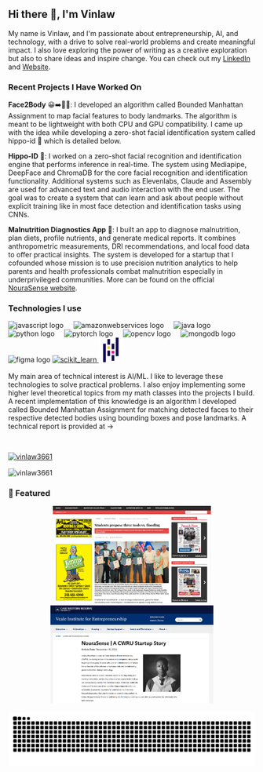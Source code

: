## Hi there 👋, I'm Vinlaw 

My name is Vinlaw, and I'm passionate about entrepreneurship, AI, and technology, with a drive to solve real-world problems and create meaningful impact. I also love exploring the power of writing as a creative exploration but also to share ideas and inspire change. You can check out my [LinkedIn](https://www.linkedin.com/in/vinlaw-mudehwe/) and [Website](https://www.vinlawmudehwe.com). 


### Recent Projects I Have Worked On

**Face2Body** 😀➡️🧍‍♀️:
I developed an algorithm called Bounded Manhattan Assignment to map facial features to body landmarks. The algorithm is meant to be lightweight with both CPU and GPU compatibility. I came up with the idea while developing a zero-shot facial identification system called hippo-id 🦛 which is detailed below. 

**Hippo-ID** 🦛:
I worked on a zero-shot facial recognition and identification engine that performs inference in real-time. The system using Mediapipe, DeepFace and ChromaDB for the core facial recognition and identification functionality. Additional systems such as Elevenlabs, Claude and Assembly are used for advanced text and audio interaction with the end user. The goal was to create a system that can learn and ask about people without explicit training like in most face detection and identification tasks using CNNs. 

**Malnutrition Diagnostics App** 🥗:
I built an app to diagnose malnutrition, plan diets, profile nutrients, and generate medical reports. It combines anthropometric measurements, DRI recommendations, and local food data to offer practical insights. The system is developed for a startup that I cofounded whose mission is to use precision nutrition analytics to help parents and health professionals combat malnutrition especially in underprivileged communities. More can be found on the official [NouraSense website](https://www.nourasense.com/).

### Technologies I use

<div align="left">
  <img src="https://cdn.jsdelivr.net/gh/devicons/devicon/icons/javascript/javascript-original.svg" height="40" alt="javascript logo"  />
  <img width="12" />
  <img src="https://cdn.jsdelivr.net/gh/devicons/devicon/icons/amazonwebservices/amazonwebservices-line-wordmark.svg" height="40" alt="amazonwebservices logo"  />
  <img width="12" />
  <img src="https://cdn.jsdelivr.net/gh/devicons/devicon/icons/java/java-original.svg" height="40" alt="java logo"  />
  <img width="12" />
  <img src="https://cdn.jsdelivr.net/gh/devicons/devicon/icons/python/python-original.svg" height="40" alt="python logo"  />
  <img width="12" />
  <img src="https://cdn.jsdelivr.net/gh/devicons/devicon/icons/pytorch/pytorch-original.svg" height="40" alt="pytorch logo"  />
  <img width="12" />
  <img src="https://cdn.jsdelivr.net/gh/devicons/devicon/icons/opencv/opencv-original.svg" height="40" alt="opencv logo"  />
  <img width="12" />
  <img src="https://cdn.jsdelivr.net/gh/devicons/devicon/icons/mongodb/mongodb-original.svg" height="40" alt="mongodb logo"  />
  <img width="12" />
  <img src="https://cdn.jsdelivr.net/gh/devicons/devicon/icons/figma/figma-original.svg" height="40" alt="figma logo"  />
  <a href="https://scikit-learn.org/" target="_blank" rel="noreferrer"> <img src="https://upload.wikimedia.org/wikipedia/commons/0/05/Scikit_learn_logo_small.svg" alt="scikit_learn" width="50" height="50"/> </a>
  <a href="https://pandas.pydata.org/" target="_blank" rel="noreferrer"> <img src="https://raw.githubusercontent.com/devicons/devicon/2ae2a900d2f041da66e950e4d48052658d850630/icons/pandas/pandas-original.svg" alt="pandas" width="50" height="50"/> </a>
</div>
<br/>
My main area of technical interest is AI/ML. I like to leverage these technologies to solve practical problems. I also enjoy implementing some higher level theoretical topics from my math classes into the projects I build. A recent implementation of this knowledge is an algorithm I developed called Bounded Manhattan Assignment for matching detected faces to their respective detected bodies using bounding boxes and pose landmarks. A technical report is provided at -> 
<br/>
<p></p>
<br/>
<p align="left"> <a href="https://github.com/ryo-ma/github-profile-trophy"><img src="https://github-profile-trophy.vercel.app/?username=vinlaw3661" alt="vinlaw3661" /></a> </p>
<p><img align="center" src="https://github-readme-stats.vercel.app/api/top-langs?username=vinlaw3661&show_icons=true&locale=en&layout=compact" alt="vinlaw3661" /></p>

### 🌟 Featured

<div align="center">
  <a href="https://thepressgroup.net/students-propose-three-tools-vs-flooding/" target="_blank">
    <img src="./assets/pseg.png" alt="Students Propose Three Tools vs Flooding" height="200">
  </a>
  <a href="https://case.edu/entrepreneurship/Launchnetclient-nourasense" target="_blank">
    <img src="./assets/launchnet.png" alt="LaunchNet Client - NouraSense" height="200">
  </a>
</div>



![Snake animation](https://github.com/Vinlaw3661/Vinlaw3661/blob/output/github-contribution-grid-snake-dark.svg)
